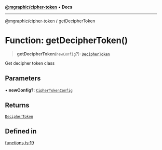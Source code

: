 [**@mgraphic/cipher-token**](../README.md) • **Docs**

***

[@mgraphic/cipher-token](../globals.md) / getDecipherToken

# Function: getDecipherToken()

> **getDecipherToken**(`newConfig`?): [`DecipherToken`](../classes/DecipherToken.md)

Get decipher token class

## Parameters

• **newConfig?**: [`CipherTokenConfig`](../classes/CipherTokenConfig.md)

## Returns

[`DecipherToken`](../classes/DecipherToken.md)

## Defined in

[functions.ts:19](https://github.com/mgraphic/cipher-token/blob/fc62126e1d3f555d007122c7a34acccb9b74a009/src/functions.ts#L19)
